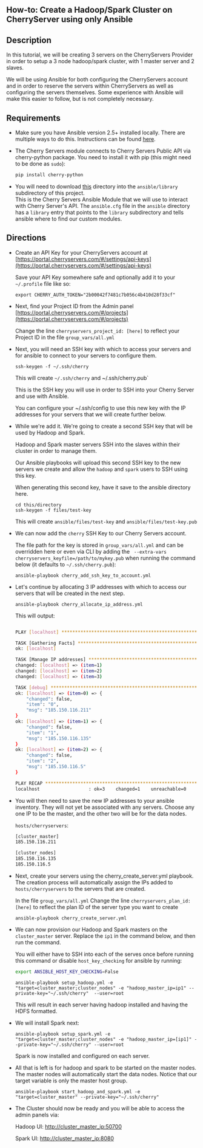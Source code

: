 How-to: Create a Hadoop/Spark Cluster on CherryServer using only Ansible
---

## Description

In this tutorial, we will be creating 3 servers on the CherryServers Provider 
in order to setup a 3 node hadoop/spark cluster, with 1 master server and 2 slaves.  

We will be using Ansible for both configuring the CherryServers account and in order to
reserve the servers within CherryServers as well as configuring the servers themselves.
Some experience with Ansible will make this easier to follow, but is not completely necessary.

## Requirements

- Make sure you have Ansible version 2.5+ installed locally. There are multiple ways to do this. 
Instructions can be found [here](https://docs.ansible.com/ansible/latest/installation_guide/intro_installation.html).


- The Cherry Servers module connects to Cherry Servers Public API via cherry-python package. You need to install it with pip (this might need to be done as `sudo`):

    ```bash
    pip install cherry-python
    ```
- You will need to download [this](https://github.com/cherryservers/cherry-ansible-module/tree/master/cherryservers) directory into the `ansible/library` subdirectory of this project.  
This is the Cherry Servers Ansible Module that we will use to interact with Cherry Server's API. The `ansible.cfg` file in the `ansible` directory has a `library` entry that points to the `library` subdirectory and tells ansible where to find our custom modules.


## Directions

- Create an API Key for your CherryServers account at [https://portal.cherryservers.com/#/settings/api-keys](https://portal.cherryservers.com/#/settings/api-keys)

    Save your API Key somewhere safe and optionally add it to your `~/.profile` file like so:

    ```
    export CHERRY_AUTH_TOKEN="2b00042f7481c7b056c4b410d28f33cf"
    ```

- Next, find your Project ID from the Admin panel [https://portal.cherryservers.com/#/projects](https://portal.cherryservers.com/#/projects)

    Change the line `cherryservers_project_id: [here]` to reflect your Project ID in the file `group_vars/all.yml` 


- Next, you will need an SSH key with which to access your servers and for ansible to connect to your servers to configure them.

    ```
    ssh-keygen -f ~/.ssh/cherry
    ```

    This will create `~/.ssh/cherry` and ~/.ssh/cherry.pub`

    This is the SSH key you will use in order to SSH into your Cherry Server and use with Ansible.  
    
    You can configure your ~/.ssh/config to use this new key with the IP addresses for your servers that we will create further below.

- While we're add it.  We're going to create a second SSH key that will be used by Hadoop and Spark.  

    Hadoop and Spark master servers SSH into the slaves within their cluster in order to manage them.  
    
    Our Ansible playbooks will upload this second SSH key to the new servers we create and allow the `hadoop` and `spark` users to SSH using this key. 
    
    When generating this second key, have it save to the ansible directory here.

    ```
    cd this/directory
    ssh-keygen -f files/test-key
    ```

    This will create `ansible/files/test-key` and `ansible/files/test-key.pub`

- We can now add the `cherry` SSH Key to our Cherry Servers account. 

    The file path for the key is stored in `group_vars/all.yml` and can be overridden here or even via CLI by adding the ` --extra-vars cherryservers_keyfile=/path/to/mykey.pub` when running the command below (it defaults to `~/.ssh/cherry.pub`):

    ```
    ansible-playbook cherry_add_ssh_key_to_account.yml 
    ```
  
- Let's continue by allocating 3 IP addresses with which to access our servers that will be created in the next step.

    ```
    ansible-playbook cherry_allocate_ip_address.yml 

    ```
    This will output:
    ```bash

    PLAY [localhost] ****************************************************************************************

    TASK [Gathering Facts] **********************************************************************************
    ok: [localhost]

    TASK [Manage IP addresses] ******************************************************************************
    changed: [localhost] => (item=1)
    changed: [localhost] => (item=2)
    changed: [localhost] => (item=3)

    TASK [debug] ********************************************************************************************
    ok: [localhost] => (item=0) => {
        "changed": false, 
        "item": "0", 
        "msg": "185.150.116.211"
    }
    ok: [localhost] => (item=1) => {
        "changed": false, 
        "item": "1", 
        "msg": "185.150.116.135"
    }
    ok: [localhost] => (item=2) => {
        "changed": false, 
        "item": "2", 
        "msg": "185.150.116.5"
    }

    PLAY RECAP **********************************************************************************************
    localhost                  : ok=3    changed=1    unreachable=0    failed=0   
    ```
    
- You will then need to save the new IP addresses to your ansible inventory. They will not yet be associated with any servers. Choose any one IP to be the master, and the other two will be for the data nodes. 

    `hosts/cherryservers`:
    ```bash
    [cluster_master]
    185.150.116.211

    [cluster_nodes]
    185.150.116.135
    185.150.116.5
    ```

- Next, create your servers using the cherry_create_server.yml playbook.  The creation process will automatically assign the IPs added to `hosts/cherryservers` to the servers that are created.

  In the file `group_vars/all.yml` Change the line `cherryservers_plan_id: [here]` to reflect the plan ID of the server type you want to create 
  ```
  ansible-playbook cherry_create_server.yml
  ```

- We can now provision our Hadoop and Spark masters on the `cluster_master` server.  Replace the `ip1` in the command below, and then run the command.

    You will either have to SSH into each of the serves once before running this command or disable `host_key_checking` for ansible by running:
    
    ```bash
    export ANSIBLE_HOST_KEY_CHECKING=False
    ```
  ```
  ansible-playbook setup_hadoop.yml -e "target=cluster_master;cluster_nodes" -e "hadoop_master_ip=ip1" --private-key="~/.ssh/cherry"  --user=root
  ```
  
  This will result in each server having hadoop installed and having the HDFS formatted. 
  
- We will install Spark next:
  
  ```
  ansible-playbook setup_spark.yml -e "target=cluster_master;cluster_nodes" -e "hadoop_master_ip=[ip1]" --private-key="~/.ssh/cherry" --user=root
  ```
  Spark is now installed and configured on each server.  
  
- All that is left is for hadoop and spark to be started on the master nodes.  The master nodes will automatically start the data nodes. Notice that our target variable is only the master host group.
  ```
  ansible-playbook start_hadoop_and_spark.yml -e "target=cluster_master" --private-key="~/.ssh/cherry" 
  ```
  

- The Cluster should now be ready and you will be able to access the admin panels via:

    Hadoop UI: [http://cluster_master_ip:50700]()

    Spark UI: [http://cluster_master_ip:8080]()
